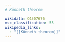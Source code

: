 ```yaml
---
# Künneth theorem

wikidata: Q1307676
msc_classification: 55
wikipedia_links:
  - "[[Künneth theorem]]"
---
```

